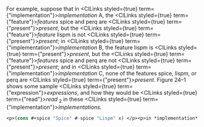  



For example, suppose that in <ClLinks styled={true} term={"implementation"}><i>implementation</i></ClLinks> A, the <ClLinks styled={true} term={"feature"}><i>features</i></ClLinks> spice and perq are <ClLinks styled={true} term={"present"}><i>present</i></ClLinks>, but the <ClLinks styled={true} term={"feature"}><i>feature</i></ClLinks> lispm is not <ClLinks styled={true} term={"present"}><i>present</i></ClLinks>; in <ClLinks styled={true} term={"implementation"}><i>implementation</i></ClLinks> B, the feature lispm is <ClLinks styled={true} term={"present"}><i>present</i></ClLinks>, but the <ClLinks styled={true} term={"feature"}><i>features</i></ClLinks> spice and perq are not <ClLinks styled={true} term={"present"}><i>present</i></ClLinks>; and in <ClLinks styled={true} term={"implementation"}><i>implementation</i></ClLinks> C, none of the features spice, *lispm*, or perq are <ClLinks styled={true} term={"present"}><i>present</i></ClLinks>. Figure 24–1 shows some sample <ClLinks styled={true} term={"expression"}><i>expressions</i></ClLinks>, and how they would be <ClLinks styled={true} term={"read"}><i>read</i></ClLinks> <sub>2</sub> in these <ClLinks styled={true} term={"implementation"}><i>implementations</i></ClLinks>. 




```lisp title="Figure 24–1. Features examples"
<p>(cons #+spice "Spice" #-spice "Lispm" x) </p><p>in *implementation* A *. . .* (CONS "Spice" X) </p><p>in *implementation* B *. . .* (CONS "Lispm" X) </p><p>in *implementation* C *. . .* (CONS "Lispm" X) </p><p>(cons #+spice "Spice" #+LispM "Lispm" x) </p><p>in *implementation* A *. . .* (CONS "Spice" X) </p><p>in *implementation* B *. . .* (CONS "Lispm" X) </p><p>in *implementation* C *. . .* (CONS X) </p><p>(setq a ’(1 2 #+perq 43 #+(not perq) 27)) </p><p>in *implementation* A *. . .* (SETQ A ’(1 2 43)) </p><p>in *implementation* B *. . .* (SETQ A ’(1 2 27)) </p><p>in *implementation* C *. . .* (SETQ A ’(1 2 27)) </p><p>(let ((a 3) #+(or spice lispm) (b 3)) (foo a)) </p><p>in *implementation* A *. . .* (LET ((A 3) (B 3)) (FOO A)) </p><p>in *implementation* B *. . .* (LET ((A 3) (B 3)) (FOO A)) </p><p>in *implementation* C *. . .* (LET ((A 3)) (FOO A)) </p><p>(cons #+Lispm "#+Spice" #+Spice "foo" #-(or Lispm Spice) 7 x) </p><p>in *implementation* A *. . .* (CONS "foo" X) </p><p>in *implementation* B *. . .* (CONS "#+Spice" X) </p><p>in *implementation* C *. . .* (CONS 7 X)</p>
```
 







 



 



